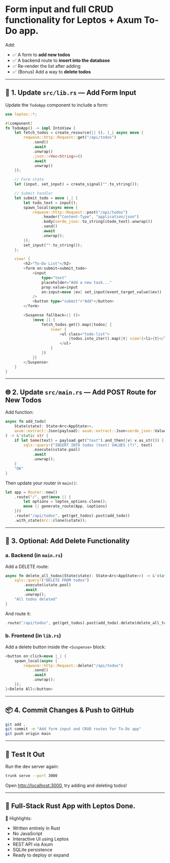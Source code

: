 # Form input and full CRUD functionality for Leptos + Axum To-Do app.

Add:
- ✅ A form to **add new todos**
- ✅ A backend route to **insert into the database**
- ✅ Re-render the list after adding
- ✅ (Bonus) Add a way to **delete todos**

---

## 🧱 1. Update `src/lib.rs` — Add Form Input

Update the `TodoApp` component to include a form:

```rust
use leptos::*;

#[component]
fn TodoApp() -> impl IntoView {
    let fetch_todos = create_resource(|| (), |_| async move {
        reqwasm::http::Request::get("/api/todos")
            .send()
            .await
            .unwrap()
            .json::<Vec<String>>()
            .await
            .unwrap()
    });

    // Form state
    let (input, set_input) = create_signal("".to_string());

    // Submit handler
    let submit_todo = move |_| {
        let todo_text = input();
        spawn_local(async move {
            reqwasm::http::Request::post("/api/todos")
                .header("Content-Type", "application/json")
                .body(serde_json::to_string(&todo_text).unwrap())
                .send()
                .await
                .unwrap();
        });
        set_input("".to_string());
    };

    view! {
        <h2>"To-Do List"</h2>
        <form on:submit=submit_todo>
            <input
                type="text"
                placeholder="Add a new task..."
                prop:value=input
                on:input=move |ev| set_input(event_target_value(&ev))
            />
            <button type="submit">"Add"</button>
        </form>

        <Suspense fallback=|| ()>
            {move || {
                fetch_todos.get().map(|todos| {
                    view! {
                        <ul class="todo-list">
                            {todos.into_iter().map(|t| view!{<li>{t}</li>}).collect::<Vec<_>>()}
                        </ul>
                    }
                })
            }}
        </Suspense>
    }
}
```

---

## 🌐 2. Update `src/main.rs` — Add POST Route for New Todos

Add function:

```rust
async fn add_todo(
    State(state): State<Arc<AppState>>,
    axum::extract::Json(payload): axum::extract::Json<serde_json::Value>,
) -> &'static str {
    if let Some(text) = payload.get("text").and_then(|v| v.as_str()) {
        sqlx::query!("INSERT INTO todos (text) VALUES (?)", text)
            .execute(&state.pool)
            .await
            .unwrap();
    }
    "OK"
}
```

Then update your router in `main()`:

```rust
let app = Router::new()
    .route("/", get(move || {
        let options = leptos_options.clone();
        move || generate_route(App, &options)
    }))
    .route("/api/todos", get(get_todos).post(add_todo))
    .with_state(Arc::clone(&state));
```

---

## 💾 3. Optional: Add Delete Functionality

### a. Backend (in `main.rs`)

Add a DELETE route:

```rust
async fn delete_all_todos(State(state): State<Arc<AppState>>) -> &'static str {
    sqlx::query!("DELETE FROM todos")
        .execute(&state.pool)
        .await
        .unwrap();
    "All todos deleted"
}
```

And route it:

```rust
.route("/api/todos", get(get_todos).post(add_todo).delete(delete_all_todos))
```

### b. Frontend (in `lib.rs`)

Add a delete button inside the `<Suspense>` block:

```rust
<button on:click=move |_| {
    spawn_local(async {
        reqwasm::http::Request::delete("/api/todos")
            .send()
            .await
            .unwrap();
    });
}>Delete All</button>
```

---

## 📦 4. Commit Changes & Push to GitHub

```bash
git add .
git commit -m "Add form input and CRUD routes for To-Do app"
git push origin main
```

---

## 🚀 Test It Out

Run the dev server again:

```bash
trunk serve --port 3000
```

Open [http://localhost:3000](http://localhost:3000), try adding and deleting todos!

---

## 🎉 Full-Stack Rust App with Leptos Done.

🔧 Highlights:
- Written entirely in Rust
- No JavaScript
- Interactive UI using Leptos
- REST API via Axum
- SQLite persistence
- Ready to deploy or expand

